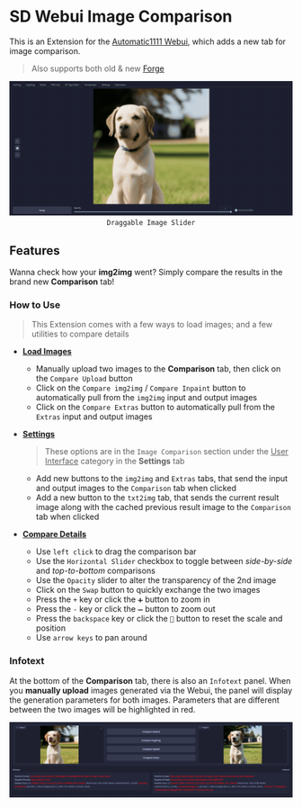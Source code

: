 ﻿# SD Webui Image Comparison
This is an Extension for the [Automatic1111 Webui](https://github.com/AUTOMATIC1111/stable-diffusion-webui), which adds a new tab for image comparison.

> Also supports both old & new [Forge](https://github.com/lllyasviel/stable-diffusion-webui-forge)

<p align="center">
<img src="./tab.gif"><br>
<code>Draggable Image Slider</code>
</p>

## Features

Wanna check how your **img2img** went? Simply compare the results in the brand new **Comparison** tab!

### How to Use

> This Extension comes with a few ways to load images; and a few utilities to compare details

- <b><ins>Load Images</ins></b>
    - Manually upload two images to the **Comparison** tab, then click on the `Compare Upload` button
    - Click on the `Compare img2img` / `Compare Inpaint` button to automatically pull from the `img2img` input and output images
    - Click on the `Compare Extras` button to automatically pull from the `Extras` input and output images

- <b><ins>Settings</ins></b>

    > These options are in the `Image Comparison` section under the <ins>User Interface</ins> category in the **Settings** tab

    - Add new buttons to the `img2img` and `Extras` tabs, that send the input and output images to the `Comparison` tab when clicked
    - Add a new button to the `txt2img` tab, that sends the current result image along with the cached previous result image to the `Comparison` tab when clicked

- <b><ins>Compare Details</ins></b>
    - Use `left click` to drag the comparison bar
    - Use the `Horizontal Slider` checkbox to toggle between *side-by-side* and *top-to-bottom* comparisons
    - Use the `Opacity` slider to alter the transparency of the 2nd image
    - Click on the `Swap` button to quickly exchange the two images
    - Press the `+` key or click the `➕` button to zoom in
    - Press the `-` key or click the `➖` button to zoom out
    - Press the `backspace` key or click the `🔄` button to reset the scale and position
    - Use `arrow keys` to pan around

### Infotext

At the bottom of the **Comparison** tab, there is also an `Infotext` panel. When you **manually upload** images generated via the Webui, the panel will display the generation parameters for both images. Parameters that are different between the two images will be highlighted in red.

<p align="center">
<img src="./info.jpg">
</p>
